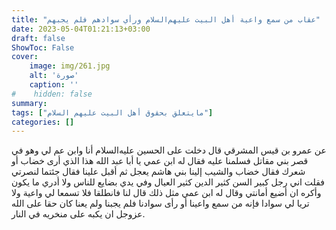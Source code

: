 ```yaml
---
title: "عقاب من سمع واعية أهل البيت عليهم‌السلام ورأي سوادهم فلم يجبهم"
date: 2023-05-04T01:21:13+03:00
draft: false
ShowToc: False
cover:
    image: img/261.jpg
    alt: 'صورة'
    caption: ''
#    hidden: false
summary: 
tags: ["مايتعلق بحقوق أهل البيت عليهم السلام"]
categories: []
---
```

عن عمرو بن قيس
المشرقي قال دخلت على الحسين عليه‌السلام أنا وابن عم لي وهو في قصر
بني مقاتل فسلمنا عليه فقال له ابن عمي يا أبا عبد الله هذا الذي أرى
خضاب أو شعرك فقال خضاب والشيب إلينا بني هاشم يعجل ثم أقبل
علينا فقال جئتما لنصرتي فقلت اني رجل كبير السن كثير الدين كثير
العيال وفي يدي بضايع للناس ولا أدري ما يكون وأكره ان أضيع أمانتي
وقال له ابن عمي مثل ذلك قال لنا فانطلقا فلا تسمعا لي واعية ولا تريا
لي سوادا فإنه من سمع واعينا أو رأى سوادنا فلم يجبنا ولم يعنا كان
حقا على الله عزوجل ان يكبه على منخريه في النار.

